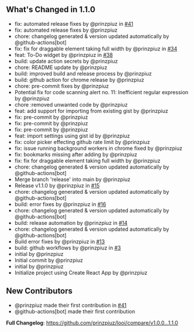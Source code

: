 ## What's Changed in 1.1.0
* fix: automated release fixes by @prinzpiuz in [#41](https://github.com/prinzpiuz/looi/pull/41)
* fix: automated release fixes by @prinzpiuz
* chore: changelog generated & version updated automatically by @github-actions[bot]
* fix: fix for draggable element taking full width by @prinzpiuz in [#34](https://github.com/prinzpiuz/looi/pull/34)
* feat: To-Do widget by @prinzpiuz in [#38](https://github.com/prinzpiuz/looi/pull/38)
* build: update action secrets by @prinzpiuz
* chore: README update by @prinzpiuz
* build: improved build and release process by @prinzpiuz
* build: github action for chrome release by @prinzpiuz
* chore: pre-commit fixes by @prinzpiuz
* Potential fix for code scanning alert no. 11: Inefficient regular expression by @prinzpiuz
* chore :removed unwanted code by @prinzpiuz
* feat: add support for importing from existing gist by @prinzpiuz
* fix: pre-commit by @prinzpiuz
* fix: pre-commit by @prinzpiuz
* fix: pre-commit by @prinzpiuz
* feat: import settings using gist id by @prinzpiuz
* fix: color picker effecting github rate limit by @prinzpiuz
* fix: issue running background workers in chrome fixed by @prinzpiuz
* fix: bookmarks missing after adding by @prinzpiuz
* fix: fix for draggable element taking full width by @prinzpiuz
* chore: changelog generated & version updated automatically by @github-actions[bot]
* Merge branch 'release' into main by @prinzpiuz
* Release v1.1.0 by @prinzpiuz in [#15](https://github.com/prinzpiuz/looi/pull/15)
* chore: changelog generated & version updated automatically by @github-actions[bot]
* build: error fixes by @prinzpiuz in [#16](https://github.com/prinzpiuz/looi/pull/16)
* chore: changelog generated & version updated automatically by @github-actions[bot]
* build: release automation by @prinzpiuz in [#14](https://github.com/prinzpiuz/looi/pull/14)
* chore: changelog generated & version updated automatically by @github-actions[bot]
* Build error fixes by @prinzpiuz in [#13](https://github.com/prinzpiuz/looi/pull/13)
* build: github workflows by @prinzpiuz in [#3](https://github.com/prinzpiuz/looi/pull/3)
* initial by @prinzpiuz
* Initial commit by @prinzpiuz
* initial by @prinzpiuz
* Initialize project using Create React App by @prinzpiuz

## New Contributors
* @prinzpiuz made their first contribution in [#41](https://github.com/prinzpiuz/looi/pull/41)
* @github-actions[bot] made their first contribution

**Full Changelog**: https://github.com/prinzpiuz/looi/compare/v1.0.0...1.1.0

<!-- generated by git-cliff -->
